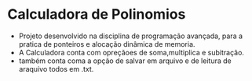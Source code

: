 # Calculadora de Polinomios
 - Projeto desenvolvido na disciplina de programação avançada, para a pratica de ponteiros e alocação dinâmica de memoria.
 - A Calculadora conta com opreçãoes de soma,multiplica e subitração.
 - também conta coma a opção de salvar em arquivo e de leitura de araquivo todos em .txt.
